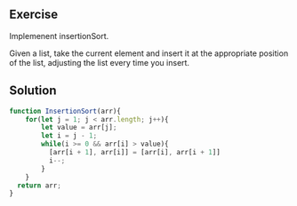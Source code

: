 ## Exercise

Implemenent insertionSort.

Given a list, take the current element and insert it at the appropriate position of the list, adjusting the list every time you insert.

## Solution

```js
function InsertionSort(arr){
    for(let j = 1; j < arr.length; j++){
        let value = arr[j];
        let i = j - 1;
        while(i >= 0 && arr[i] > value){
          [arr[i + 1], arr[i]] = [arr[i], arr[i + 1]]
          i--;
        }
    }
  return arr;
}
```